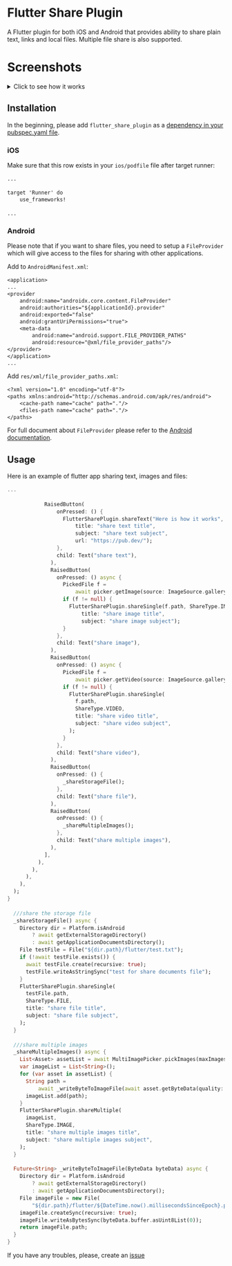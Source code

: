 # Flutter Share Plugin

A Flutter plugin for both iOS and Android that provides ability to share plain text, links and local files. Multiple file share is also supported.

# Screenshots

<details>
    <summary>Click to see how it works</summary>
<img src="https://raw.githubusercontent.com/akvelon/flutter-share-plugin/master/art/ios.gif" height="522" width="263"/>

<img
src="https://raw.githubusercontent.com/akvelon/flutter-share-plugin/master/art/android.gif" height="522" width="263"/>
</details>

## Installation

In the beginning, please add `flutter_share_plugin` as a [dependency in your pubspec.yaml file](https://flutter.io/using-packages/).

### iOS

Make sure that this row exists in your  `ios/podfile` file after target runner:

```
...

target 'Runner' do
    use_frameworks!

...
```

### Android

Please note that if you want to share files, you need to setup a  `FileProvider` which will give access to the files for sharing with other applications.

Add to `AndroidManifest.xml`:

```
<application>
...
<provider
    android:name="androidx.core.content.FileProvider"
    android:authorities="${applicationId}.provider"
    android:exported="false"
    android:grantUriPermissions="true">
    <meta-data
        android:name="android.support.FILE_PROVIDER_PATHS"
        android:resource="@xml/file_provider_paths"/>
</provider>
</application>
...
```

Add `res/xml/file_provider_paths.xml`:

```
<?xml version="1.0" encoding="utf-8"?>
<paths xmlns:android="http://schemas.android.com/apk/res/android">
    <cache-path name="cache" path="."/>
    <files-path name="cache" path="."/>
</paths>
```
For full document about `FileProvider` please refer to the [Android documentation](https://developer.android.com/reference/android/support/v4/content/FileProvider).

## Usage

Here is an example of flutter app sharing text, images and files:

```dart
...

            RaisedButton(
                onPressed: () {
                  FlutterSharePlugin.shareText("Here is how it works",
                      title: "share text title",
                      subject: "share text subject",
                      url: "https://pub.dev/");
                },
                child: Text("share text"),
              ),
              RaisedButton(
                onPressed: () async {
                  PickedFile f =
                      await picker.getImage(source: ImageSource.gallery);
                  if (f != null) {
                    FlutterSharePlugin.shareSingle(f.path, ShareType.IMAGE,
                        title: "share image title",
                        subject: "share image subject");
                  }
                },
                child: Text("share image"),
              ),
              RaisedButton(
                onPressed: () async {
                  PickedFile f =
                      await picker.getVideo(source: ImageSource.gallery);
                  if (f != null) {
                    FlutterSharePlugin.shareSingle(
                      f.path,
                      ShareType.VIDEO,
                      title: "share video title",
                      subject: "share video subject",
                    );
                  }
                },
                child: Text("share video"),
              ),
              RaisedButton(
                onPressed: () {
                  _shareStorageFile();
                },
                child: Text("share file"),
              ),
              RaisedButton(
                onPressed: () {
                  _shareMultipleImages();
                },
                child: Text("share multiple images"),
              ),
            ],
          ),
        ),
      ),
    ),
  );
}

  ///share the storage file
  _shareStorageFile() async {
    Directory dir = Platform.isAndroid
        ? await getExternalStorageDirectory()
        : await getApplicationDocumentsDirectory();
    File testFile = File("${dir.path}/flutter/test.txt");
    if (!await testFile.exists()) {
      await testFile.create(recursive: true);
      testFile.writeAsStringSync("test for share documents file");
    }
    FlutterSharePlugin.shareSingle(
      testFile.path,
      ShareType.FILE,
      title: "share file title",
      subject: "share file subject",
    );
  }

  ///share multiple images
  _shareMultipleImages() async {
    List<Asset> assetList = await MultiImagePicker.pickImages(maxImages: 5);
    var imageList = List<String>();
    for (var asset in assetList) {
      String path =
          await _writeByteToImageFile(await asset.getByteData(quality: 30));
      imageList.add(path);
    }
    FlutterSharePlugin.shareMultiple(
      imageList,
      ShareType.IMAGE,
      title: "share multiple images title",
      subject: "share multiple images subject",
    );
  }

  Future<String> _writeByteToImageFile(ByteData byteData) async {
    Directory dir = Platform.isAndroid
        ? await getExternalStorageDirectory()
        : await getApplicationDocumentsDirectory();
    File imageFile = new File(
        "${dir.path}/flutter/${DateTime.now().millisecondsSinceEpoch}.png");
    imageFile.createSync(recursive: true);
    imageFile.writeAsBytesSync(byteData.buffer.asUint8List(0));
    return imageFile.path;
  }
}
```

If you have any troubles, please, create an [issue](https://github.com/akvelon/flutter-share-plugin/issues)
